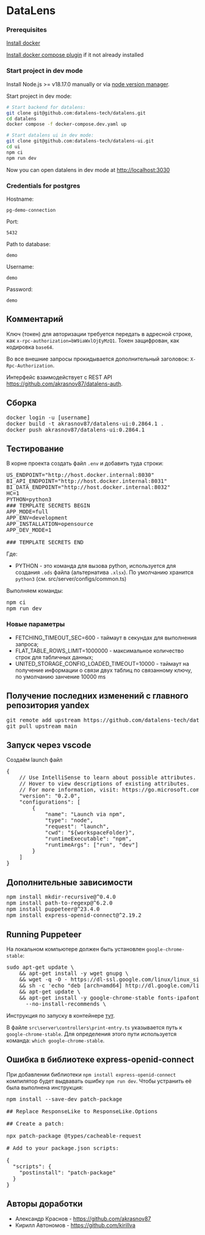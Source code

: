 # DataLens

### Prerequisites

[Install docker](https://docs.docker.com/engine/install/)

[Install docker compose plugin](https://docs.docker.com/compose/install/linux/) if it not already installed

### Start project in dev mode

Install Node.js >= v18.17.0 manually or via [node version manager](https://github.com/nvm-sh/nvm).

Start project in dev mode:

```bash
# Start backend for datalens:
git clone git@github.com:datalens-tech/datalens.git
cd datalens
docker compose -f docker-compose.dev.yaml up

# Start datalens ui in dev mode:
git clone git@github.com:datalens-tech/datalens-ui.git
cd ui
npm ci
npm run dev
```

Now you can open datalens in dev mode at [http://localhost:3030](http://localhost:3030)

### Credentials for postgres

Hostname:

```
pg-demo-connection
```

Port:

```
5432
```

Path to database:

```
demo
```

Username:

```
demo
```

Password:

```
demo
```
## Комментарий
Ключ (токен) для авторизации требуется передать в адресной строке, как `x-rpc-authorization=bW9iaWxlOjEyMzQ1`. Токен защифрован, как кодировка `base64`.

Во все внешние запросы прокидывается дополнительный заголовок: `X-Rpc-Authorization`.

Интерфейс взаимодействует с REST API https://github.com/akrasnov87/datalens-auth.

## Сборка
<pre>
docker login -u [username]
docker build -t akrasnov87/datalens-ui:0.2864.1 .
docker push akrasnov87/datalens-ui:0.2864.1
</pre>

## Тестирование

В корне проекта создать файл `.env` и добавить туда строки:

<pre>
US_ENDPOINT="http://host.docker.internal:8030"
BI_API_ENDPOINT="http://host.docker.internal:8031"
BI_DATA_ENDPOINT="http://host.docker.internal:8032"
HC=1
PYTHON=python3
### TEMPLATE SECRETS BEGIN
APP_MODE=full
APP_ENV=development
APP_INSTALLATION=opensource
APP_DEV_MODE=1

### TEMPLATE SECRETS END
</pre>

Где:
* PYTHON - это команда для вызова python, используется для создания `.ods` файла (альтернатива `.xlsx`). По умолчанию хранится `python3` (см. src/server/configs/common.ts)

Выполняем команды:
<pre>
npm ci
npm run dev
</pre>

### Новые параметры

* FETCHING_TIMEOUT_SEC=600 - таймаут в секундах для выполнения запроса;
* FLAT_TABLE_ROWS_LIMIT=1000000 - максимальное количество строк для табличных данных;
* UNITED_STORAGE_CONFIG_LOADED_TIMEOUT=10000 - таймаут на получение информации о связи двух таблиц по связанному ключу, по умолчанию занчение 10000 ms

## Получение последних изменений с главного репозитория yandex

<pre>
git remote add upstream https://github.com/datalens-tech/datalens-ui.git
git pull upstream main
</pre>

## Запуск через vscode

Создаём launch файл
<pre>
{
    // Use IntelliSense to learn about possible attributes.
    // Hover to view descriptions of existing attributes.
    // For more information, visit: https://go.microsoft.com/fwlink/?linkid=830387
    "version": "0.2.0",
    "configurations": [
        {
            "name": "Launch via npm",
            "type": "node",
            "request": "launch",
            "cwd": "${workspaceFolder}",
            "runtimeExecutable": "npm",
            "runtimeArgs": ["run", "dev"]
        }
    ]
}
</pre>

## Дополнительные зависимости

<pre>
npm install mkdir-recursive@^0.4.0
npm install path-to-regexp@^6.2.0
npm install puppeteer@^23.4.0
npm install express-openid-connect@^2.19.2
</pre>

## Running Puppeteer

На локальном компьютере должен быть установлен `google-chrome-stable`:
<pre>
sudo apt-get update \
    && apt-get install -y wget gnupg \
    && wget -q -O - https://dl-ssl.google.com/linux/linux_signing_key.pub | apt-key add - \
    && sh -c 'echo "deb [arch=amd64] http://dl.google.com/linux/chrome/deb/ stable main" >> /etc/apt/sources.list.d/google.list' \
    && apt-get update \
    && apt-get install -y google-chrome-stable fonts-ipafont-gothic fonts-wqy-zenhei fonts-thai-tlwg fonts-kacst fonts-freefont-ttf libxss1 \
      --no-install-recommends \
</pre>

Инструкция по запуску в контейнере [тут](https://github.com/puppeteer/puppeteer/blob/main/docs/troubleshooting.md#running-puppeteer-in-docker).

В файле `src\server\controllers\print-entry.ts` указывается путь к `google-chrome-stable`. Для определения этого пути используется команда: `which google-chrome-stable`.

## Ошибка в библиотеке express-openid-connect

При добавлении библиотеки `npm install express-openid-connect` компилятор будет выдвавать ошибку `npm run dev`. Чтобы устранить её была выполнена инструкция:

<pre>
npm install --save-dev patch-package

## Replace ResponseLike to ResponseLike.Options

## Create a patch:

npx patch-package @types/cacheable-request

# Add to your package.json scripts:

{
  "scripts": {
    "postinstall": "patch-package"
  }
}
</pre>

## Авторы доработки

* Александр Краснов - https://github.com/akrasnov87
* Кирилл Автономов -  https://github.com/kirillva